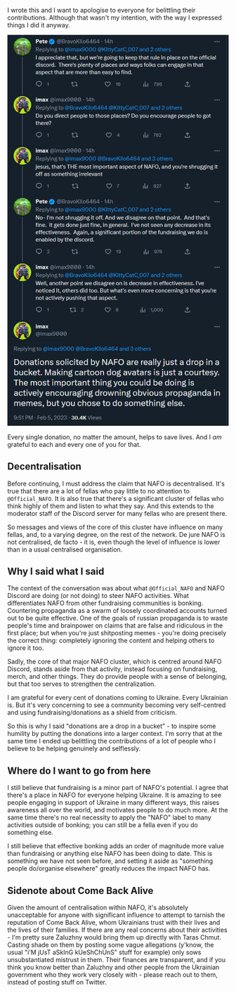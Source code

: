 I wrote this and I want to apologise to everyone for belittling their
contributions.  Although that wasn't my intention, with the way I expressed
things I did it anyway.

![](images/me_belittling_nafo.png)

Every single donation, no matter the amount, helps to save lives. And I *am*
grateful to each and every one of you for that.

## Decentralisation

Before continuing, I must address the claim that NAFO is decentralised. It's
true that there are a lot of fellas who pay little to no attention to
`@Official_NAFO`. It is also true that there's a significant cluster of fellas
who think highly of them and listen to what they say. And this extends to the
moderator staff of the Discord server for many fellas who are present there.

So messages and views of the core of this cluster have influence on many fellas,
and, to a varying degree, on the rest of the network. De jure NAFO is not
centralised, de facto - it is, even though the level of influence is lower than
in a usual centralised organisation.

## Why I said what I said

The context of the conversation was about what `@Official_NAFO` and NAFO Discord
are doing (or not doing) to steer NAFO activities. What differentiates NAFO
from other fundraising communities is bonking. Countering propaganda as a swarm
of loosely coordinated accounts turned out to be quite effective. One of the
goals of russian propaganda is to waste people's time and brainpower on claims
that are false and ridiculous in the first place; but when you're just
shitposting memes - you're doing precisely the correct thing: completely
ignoring the content and helping others to ignore it too.

Sadly, the core of that major NAFO cluster, which is centred around NAFO
Discord, stands aside from that activity, instead focusing on fundraising,
merch, and other things. They do provide people with a sense of belonging, but
that too serves to strengthen the centralization.

I am grateful for every cent of donations coming to Ukraine. Every Ukrainian is.
But it's very concerning to see a community becoming very self-centred and
using fundraising/donations as a shield from criticism.

So this is why I said "donations are a drop in a bucket" - to inspire some
humility by putting the donations into a larger context. I'm sorry that at the
same time I ended up belittling the contributions of a lot of people who I
believe to be helping genuinely and selflessly.

## Where do I want to go from here

I still believe that fundraising is a minor part of NAFO's potential. I agree
that there's a place in NAFO for everyone helping Ukraine. It is amazing to see
people engaging in support of Ukraine in many different ways, this raises
awareness all over the world, and motivates people to do much more. At the same
time there's no real necessity to apply the "NAFO" label to many activities
outside of bonking; you can still be a fella even if you do something else.

I still believe that effective bonking adds an order of magnitude more value
than fundraising or anything else NAFO has been doing to date. This is
something we have not seen before, and setting it aside as "something people
do/organise elsewhere" greatly reduces the impact NAFO has.

## Sidenote about Come Back Alive

Given the amount of centralisation within NAFO, it's absolutely unacceptable for
anyone with significant influence to attempt to tarnish the reputation of Come
Back Alive, whom Ukrainians trust with their lives and the lives of their
families. If there are any real concerns about their activities - I'm pretty
sure Zaluzhny would bring them up directly with Taras Chmut. Casting shade on
them by posting some vague allegations (y'know, the usual "i'M jUsT aSkInG
kUeShChUnS" stuff for example) only sows unsubstantiated mistrust in them.
Their finances are transparent, and if you think you know better than Zaluzhny
and other people from the Ukrainian government who they work very closely
with - please reach out to them, instead of posting stuff on Twitter.
